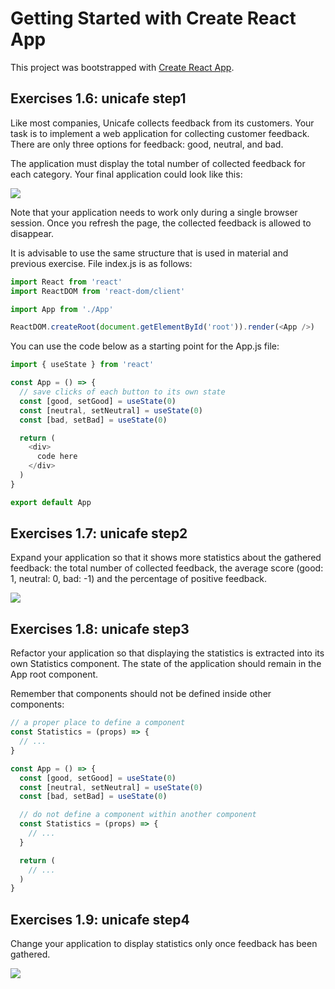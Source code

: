 # Getting Started with Create React App

This project was bootstrapped with [Create React App](https://github.com/facebook/create-react-app).

## Exercises 1.6: unicafe step1

Like most companies, Unicafe collects feedback from its customers. Your task is to implement a web application for collecting customer feedback. There are only three options for feedback: good, neutral, and bad.

The application must display the total number of collected feedback for each category. Your final application could look like this:

<img src="https://fullstackopen.com/static/d4fe767d6d8eb46f1dd21334f5f9e46e/5a190/13e.png" />

Note that your application needs to work only during a single browser session. Once you refresh the page, the collected feedback is allowed to disappear.

It is advisable to use the same structure that is used in material and previous exercise. File index.js is as follows:

```js
import React from 'react'
import ReactDOM from 'react-dom/client'

import App from './App'

ReactDOM.createRoot(document.getElementById('root')).render(<App />)
```

You can use the code below as a starting point for the App.js file:

```js
import { useState } from 'react'

const App = () => {
  // save clicks of each button to its own state
  const [good, setGood] = useState(0)
  const [neutral, setNeutral] = useState(0)
  const [bad, setBad] = useState(0)

  return (
    <div>
      code here
    </div>
  )
}

export default App
```

## Exercises 1.7: unicafe step2

Expand your application so that it shows more statistics about the gathered feedback: the total number of collected feedback, the average score (good: 1, neutral: 0, bad: -1) and the percentage of positive feedback.

<img src="https://fullstackopen.com/static/0a5d15ae9f055a15cb469b9c9223df41/5a190/14e.png" />

## Exercises 1.8: unicafe step3

Refactor your application so that displaying the statistics is extracted into its own Statistics component. The state of the application should remain in the App root component.

Remember that components should not be defined inside other components:

```js
// a proper place to define a component
const Statistics = (props) => {
  // ...
}

const App = () => {
  const [good, setGood] = useState(0)
  const [neutral, setNeutral] = useState(0)
  const [bad, setBad] = useState(0)

  // do not define a component within another component
  const Statistics = (props) => {
    // ...
  }

  return (
    // ...
  )
}
```

## Exercises 1.9: unicafe step4

Change your application to display statistics only once feedback has been gathered.

<img src="https://fullstackopen.com/static/b453d7533ae85dcaf3eccf342a353c58/5a190/15e.png" />